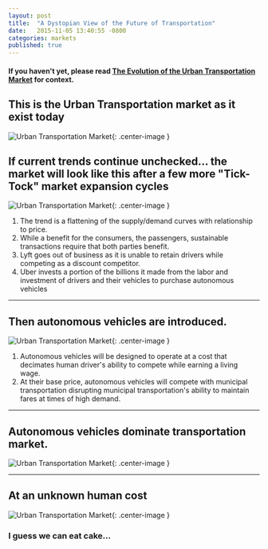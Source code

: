 ```yaml
---
layout: post
title:  "A Dystopian View of the Future of Transportation"
date:   2015-11-05 13:40:55 -0800
categories: markets
published: true
---
```

#### If you haven't yet, please read [The Evolution of the Urban Transportation Market](urban-transportation.html) for context.

## This is the Urban Transportation market as it exist today

![Urban Transportation Market](/blog/img/transportation_market-tnc12.png){: .center-image }

## If current trends continue unchecked... the market will look like this after a few more "Tick-Tock" market expansion cycles
![Urban Transportation Market](/blog/img/transportation_market-tnc12a.png){: .center-image }

1. The trend is a flattening of the supply/demand curves with relationship to price.
2. While a benefit for the consumers, the passengers, sustainable transactions require that both parties benefit.
1. Lyft goes out of business as it is unable to retain drivers while competing as a discount competitor.
2. Uber invests a portion of the billions it made from the labor and investment of drivers and their vehicles to purchase autonomous vehicles

***

## Then autonomous vehicles are introduced.
![Urban Transportation Market](/blog/img/transportation_market-tnc13.png){: .center-image }

1. Autonomous vehicles will be designed to operate at a cost that decimates human driver's ability to compete while earning a living wage.
1. At their base price, autonomous vehicles will compete with municipal transportation disrupting municipal transportation's ability to maintain fares at times of high demand.

***

## Autonomous vehicles dominate transportation market.

![Urban Transportation Market](/blog/img/transportation_robots.png){: .center-image }

***

## At an unknown human cost

![Urban Transportation Market](/blog/img/transportation_robots-effect.png){: .center-image }

### I guess we can eat cake...
